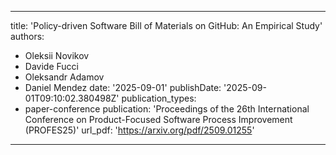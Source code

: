 
---
title: 'Policy-driven Software Bill of Materials on GitHub: An Empirical Study'
authors:
- Oleksii Novikov 
- Davide Fucci
- Oleksandr Adamov 
- Daniel Mendez
date: '2025-09-01'
publishDate: '2025-09-01T09:10:02.380498Z'
publication_types:
- paper-conference 
publication: 'Proceedings of the 26th International Conference on Product-Focused Software Process Improvement (PROFES25)' 
url_pdf: 'https://arxiv.org/pdf/2509.01255'
---

